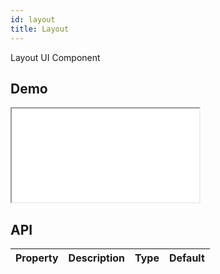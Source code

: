 ```yaml
---
id: layout
title: Layout
---
```


Layout UI Component

## Demo

<iframe src="/storybook-static/iframe.html?id=components-layout--default"></iframe>

## API

| Property | Description | Type | Default |
| --- | --- | --- | --- |
